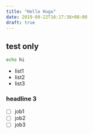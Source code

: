 ```yaml
---
title: "Hello Hugo"
date: 2019-09-22T16:17:38+08:00
draft: true
---
```


## test only

```bash
echo hi
```

* list1
* list2
* list3

### headline 3

* [ ] job1
* [ ] job2
* [ ] job3
